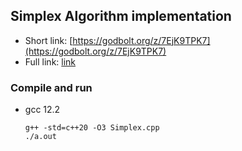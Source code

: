 ## Simplex Algorithm implementation
 * Short link: [https://godbolt.org/z/7EjK9TPK7](https://godbolt.org/z/7EjK9TPK7)
 * Full link: [link](https://godbolt.org/#z:OYLghAFBqd5QCxAYwPYBMCmBRdBLAF1QCcAaPECAMzwBtMA7AQwFtMQByARg9KtQYEAysib0QXACx8BBAKoBnTAAUAHpwAMvAFYTStJg1DIApACYAQuYukl9ZATwDKjdAGFUtAK4sGe1wAyeAyYAHI%2BAEaYxCAAzACcsaQADqgKhE4MHt6%2BeqnpjgJBIeEsUTEJSXaYDplCBEzEBNk%2Bfly2mPaFDPWNBMVhkdF6Cg1NLbnto30DpeUSAJS2qF7EyOwc5rHByN5YANQmsW5iwCSECCxH2CYaAIJbO3uYh8dOLIZ4yde3D2bbDF2XgORzcTlGxEwrB%2B90egOerzcDB80TwpliN1h/yewJeoOIhmAmAUML%2BAKBIOOCghUKuGN%2BcIpeOOBC8yXopMZCNBADcxI0CQBPTnY%2BG4xE8mpEYic%2B7MNgKZJMdb7AlGYmvAAi%2B1G6BAIDVRJJsSs9y86SM%2B3lxKVKt1%2BohwWAAH1aIRomJjaaHvceag8Oh9sliMECAA1GoQJheIjmABsOoIkNYpH2aAYo320djZgTCjd61T9pAjstSmSWsOZjMVbMCgWhwA7N79q39vxiPsIOnM9nUPsefsQDqC5gGyZm7829PE8mWIjQQOF8cdZhviap22J5rN62aaxl259mBNgBWJEno7e7cM%2B67JjU/YAWSYSbwqibLbbxfSAC9MM6BCqqgADuCiVhoV67omeolng/6AWmnjgUc2qQRu9zTsWfIGMQQqgugKwRByGL7Ogr5MFBsKYa2yReMRaIgNBmCqOyaKEM%2Br4hqoEA/vBAFAcQoEKEWBCwX%2BAlIbQIlkUR9D7MEHGofsGgAHQaAs0HTsOQlgROFi6SSjaaqQWkzmg0n6RZRkmWZ07kQ0%2BnYfyeFMMKxyEfRJHYBAikEKmhn7AAVFJ9bbp%2BN7UXc04sWxyAcS%2Bb48XxCGCcJonifxiHWaZNEzvlBU9kB2FSiQoIlQ4ZUeXJmA/PSuZkZpeUzjpwn6YZ26ptZVnIZ1ZEUU5Yn6jhApuQRNXXBAgUhdZmnGRFzXTh2XYpZJeAQVeCnHmAykdSaVZWJYeDjpOi0FctvFDXBqX7NoG37XdYA7bE2rdft1jWNoJ1fgVBUQEFBAIHg9a%2BamX2VugJinhYeBQzu0PaHDVHRb9W7GXZTY7s1kU%2Bije5XRJiFEgQABKwkQA2RWfqqmCssQDDAXp73o1FWEE1lQHE9kCgU0hGZAfpNN0wzb0WJjt547JXm1Q1qDJB60oU5dmU3XgGUOhzt3fRjkLC/1jnQ%2BtM3IQdt1Ixhks49BP6js6o3uW4nnEbVpH5mimBkyBysazduna2dra66sDMOZR0M2%2B7U2gcFoVdchqZcJpp47hb05W81zm4fh1XS9cjPe9dkl%2B9TQf0yO7ue1HIGaczWO42z4m2/b42567o7ZAXhNARZ/uS9OpchwN4cE6O3aeAF6WhUnKc/eLrPfldI2uQ7TveVJneaz3Je08H5frB3Pebenkt%2BgGWboO4nitBvN0Wamq8vDhXhjtB%2BkYwA9O/SEsHFr6YIGaADhEHPoGJgVpMAgSkq0VS%2Bw7jSVQKmSUxBBQKRCDQeKjACCqQ/l/AAYg%2BAg0QdRX26PsECKxaCBiiPsYByBkyEKzOAyBOFcJuVyn3Nsn8kLJBQVCZACBGb7C8IIOgUlUHpAOIQVMTAL6MLUhoOOPCaEIBeJCTMqAqDKNUaBbBAd9hcLuAwQMfCBG6TTIYfY1C0DJDwP/VBQZGhiHoLQHUOwXggReAAawYNHQGLxphNFQfgdYChdEcNbH2JhmoKKVkzs3HOztJpP0wBPMCMcx7SVNonGus8lokBWuzVW90xbrSertNq71LDWGOgtcJM4LqrUQndZS6ExaPWeq9E21h9hcCPlUyw4M356N%2BngTREBmkvWUlvIZdTUZtnTI4ZELtclzLnrMgqoyuwTOwFJXuqzUYhBAtEg2MN0nWSyeOSwZtk4QyHqc42mTul3QALQ9PNisuZ4VOhKFqfs36hzjlh3uV2c53TE6m0Rjc5SocobAtBVcyFM8Ma/Rxvs1FBV0X5Q%2BpYUWGNQ6VgBQNVOaM67QVPoGYMoYowxlQPGWctI9nnXydS4B60WlyE2qUjpjMvQHWqYyuZlLBARmQJdOcqTfJLFrIcc8BBzB1hyRjTFM5ixoBjIeY8Z4LybGJa2K26MLa/EicDUImBgCvjwJKSssK4Zj35lmGlA4xDP2%2BkLXeyTEQqSPga70xqFCmvNY4SUAB5YgAAtaI/ZlI2uTna3sjrkmuoHk67wzI3AtO9Ui%2B4frlBpAyFa6N0NbVU0iYm7eesPV51aeLQ1ZoLTAH2AASSMe7FCL0YLDVKjKKkhSBJ1WvPcZtwSNTEyHa2xtVBlCQnQHGoCfY6WSmQHHe1jTipjH8siv58yBCZlXfsVw0jHXBn/gKh1wDdaVjHSEt%2BProINN7YhNl7aAlyv2ly5Srg%2BmHRhqe6cmyIDHpnYu2FsNk4LF/QVXWqk6IKAQM6CIypPGSuRiilmls0P9x3mXXWyNj5Xo1H5fDPM90MFTKGRMfQIKnsiRe5SRGIAMEVRnK6TgGgFyiMAYIU1aZSuLK4bjBBePrqY5LZNOHDVod%2BIlbiqDCCApvpJFirB2TMjQqerhHiszUhRMo18yjgYKXAmA%2BcH4GYfCShLP9YylM/3kqhZS4KZm/WNQwJSz7F5dvKh5yq3bHYTXpPSU66y9XNmeWYBOqYkg9NTAolSqZJCdU3SFiw4X9hReee0OL0WsuxES8MtGFhYuZdS7ForkW8vBc/JljLMXatZdKxV1DWb66FR3XOx185lJ%2BVUhJCmKHWv2siQzLrrm5XQ0gsnHr/E%2Bu1rqTR2mlZpPvn0iwVMDAby6vqcyvdT60Kcu2spOkYtsU/t%2Bas%2B9KtJITL2w9A77b1uVO/YMoLW7A601BlrSsfkQNIwRu8pLayms6ywwzcTs9lX/psyprUykzAQYiY6vysTvPSi87BRdqOEneR%2BC91Z%2BkavZcy7FswjW8ehdS0TiLbzjLsLRaF6rJW6uQRp0q29eiS0da%2B6Nqb/4ZsfL5vG4Bw323ffG3DHnmA%2BeWYKvNgW7aluqBW2tjb/OLs%2BzWsUraZT21Hb5UdeHW3OwKaaZr9pykHvHf6RYZ7/Pfq6w%2B4MkXo2fvJ1hYi/rnyMMYq9/lMTtMPeA7bJD1Qym7OTPbbEA3Lm3Pagqpjtwceqp%2BdbjcQLtuCvSH2KeVMYWqeldTNWUnnuLAM7z2XtLzPbL5eS5lzLmf8/ZbMAlln1fPzpdS88%2BvTOYtF5nCr6X%2BUOfAM607wgEupfs7a2e/swvtSi8K%2BL3rImMay8W1xZbzZVtWn73otXhdH2a/fTrr9/KztzL313W6pu7vagt3r63Bu7fvbVp9kbhAXfw2t/91vyq04%2B5nH7q%2BuDv/sHqHqpspJIFHojqNsjujp5j2nAT5i3IkgFjcLjsXlFozlllIL3qhiljnpngTsTrgd7hYJnlFmVtgfECQVis2KlhQd3l6i3nUjvi1oPlPpEiPnPtzkvgHtOEPjPlzu/mLpNrwbNs5o6rRvLuvorpvsrmznUhfprLtl6m%2BjfvsLridjUk5udttg%2BkBNdqoW0uoXfidjbgDphgQA7uOKPmNjDL9l/q7ptkDnor/m2IAQHhDtZiHrZuAe2qeFAayjAcpInr5qEcgdjmngDvpBTjnpTvsI2DQX3nQQXnVrXpXrTmThYATlgQ1swUDuIQNoLv2FwbJlgmIfzgIVaEIXYRNpqOPsvnoqvspArkrtvgob9EoUUhmmodrtqJoVbtoegajF0Vdtfn0dvo9p9I/pBs/mDDYdwcIfYa7n9k4eniFnXC4XUh4ZtsfNONHnLrHijknuEVji7KnmgfzjEVTvEUVhoBkaziXuXvEQABwPGuHNi3FpHxbvEsH0457xCMF5FV7obNbQRVGlHdYVHgkcGOqz5lGwp1ENG4bNTNHSEWZyHtHNZ5JG47aH7qEDHfpDGq56GXYm49HGETGmFW7mGt724v6O6LF2Ggaf7u7OEkqvz/47HXiSa%2Bj%2BgUohiCBCAkKZAsq0oNT7hb6tENTmbcSpjSkJh%2BR4BiAK6ZGvathUxEZ0q6REanoQmViynviqTEyew8wib8GwlC4GkyHGm0zcwT6SySkaryrBrJCOAsA%2BAprPzDjyoarPKGk8TzivKZYMzBk2HporiXjngMCXiFEI7AJ8ghhMDOxtpHGIHx4PyTShk9LmltijEH4Ula7cpBlvJTH65n4ziJnKkpmwo6ktrXqGy/baiHYyEfbZmJyeH/5OmgiLjyphiNDVn0AKBMTRnyoB5CrhiRiSmIIDnJlDmpi%2BlQxuByrVi5mtj5lAQqHVpH79En7lk6H5Q0bRxv6OAqk2m6TIbsm0SCmTmirTmMxrkqpJi0jOnVjNohCdjBgYBeAOA%2BmF6t5bjHCLjFjBAfnOhfnoA/lWHFgcZcZVlznEhCawT8bwUplLAWHqm/QwVmpcZ%2BwxbqRNSVaAURlHhRnap8ELxzgapkUxk6rAGkq8l3DFhKh4C%2BaqlNr1nEh5zpC%2BGqBwJnAhiAwsCzqcQWYNTOgBlqmYXSXsH2paniV1nDoiQYUyWrJUwRCoCeBkSYARBeDADUYdYyGVgSUyEB76ktlJS2mkzkyPlVHwkBlWX2mPlHkgREbGWKWtoB6RJYC6XAD1BUUhFXRpBvhGCSk3rYltg%2BV6X%2BUvk9krjyqexBKtp/kk6bYTkioQBRV%2BXPkpiMy6kB4OUTmZU6XRU5UsCNGSwXSRKiAtoOQqCWqoAECpkWGjqcUKATpTr/wQAOUXklmJx1btlkb%2BpmoWqSiPkzg%2BLdyGD4B1XKANVNWqSYA/wECCgOmow1UzV/xzV%2BhNUw4AWtVKUdXTrdXnmgTdX7BhkDUXXZYmojVBpji9wYxVE2I7WVhBSGjEj6gsDBDOidBLWYLdjTUBhbXzVhRxnmSWn9gvWNXZDWmWUWQAbzUVW/RZUxUHhxVHjyrbWNUpUarQ1y4kWapLm0Uol1L/ofXDkgBOLOgaKI07XZBDUBqjWYChoRpCTgYVm/TpWRio1lWpj43ZDjUFSFU3nFW%2BVo3lUUX5SqorAE29nVhTqoDOzzgGbCIaXCJYCQyjmF5XkziAxmLFjEDCLukATRBCQyiTgK1CTK2GZCIMDq1GL/xjkdHe6kp6JcJ9WWI1DRg/KaaES0VAQhB2IGCZi6RPWQ1Bh5r3VuX2at4HXjqTrHUC3jxZZ9VDW5oFCWovzg37GOr4A8jAyZDWpFq5jFoR3BBYCqAzGthcJ%2BL7Ah1AR/VsCCD7ACCCIGb50Bh2IRAoJ13437r0DN1ARt1%2BIA5cJh10kg4aGtkV0sRrbXXgpfwBm%2BSO2qD81I1S01oDpzaOpoA/yNCqYyqHRxhl2DaI7LrFGv7DG/S10qL11QgF2WhN2YIaHmhAQIBMBWp13fWuYenzid3pACBj1fybIsAkAvCAwWICAvD5DpDOwaHBAD3/WCCph13QNkIID9jAzAP32qBoioDAAEjJBAyiC0C0AoI0DECZgGb8JpCMAA5VF4D9kuLQqWqF0CCXnrEC7tbALaDMMQxsOAMMDjJC35T/pMNiAw7tp8NiDV0AFT0eUNkwzMNwyeqKNcUIwqNrHRH/5P56wSMsMrgyO0Cb2sHh1n3AL0Cf1OhvUU1fU/XP2CAAZR1Z1EZxz72QiiPcPT40KeKGP9GtlWOP3ADr07XI0FS80BVAXxXVgBAP1Oi40Y333WOWhJM0Wxn86ROxXROY3VgEB%2BOJM5O%2BOGOE3pN0UD6G4FJkmbn4kTGEmn4HmoziNSPahBNOhyMWkiJLKb1/6bG6G4n6FX6Flm73Z7kP6c2rL/rXbKT40dMDaLLPw9Ou0VP7LL0MkLFdhrPzExz5MuLPIqWYVbNBhI0xzL1tNGDzENjvwHOva7NLMbGs5u11IOVuz7yeB02NUbPVqcJfxKBzpkNQK%2BA0L9iQR6JnPxMXPHNhOVh3P7T6K/MLaAwGYeoIbICeIYwvOjiVznP6Vw3cSqQXk4tXPFOk031fxsgOQ2MV2eV6LqMkjQw4uqMzPzWb1ZPo1FMJXRzUshIpWb3c2ipstb50teMi1UqCuPl7FB5jJZUG4y3qpJOCs9ZJhrUcnzxvZ6wrYyGpJakKHHwK5BiQhKiQi4IkDKAf1KDBohAiUKn7AmVJSEWNOcFGXKR2vcReWOp9CjLsRiBCAGBov9lJkplzBEIWX4smk2UL0FU2mvMexnWevoLKm0C%2BuIYBuDnEjBvEBfObRcJ/OLINp10N2CLAKguVWknq4FntrbnqHxvetJt%2BueKpsIX%2BpDDdqW5EkG5VEWStBDosR4tGlczIS8zBnZtfwyL4CWhdtAv0BUBATAIkwAASQgGLNpY7Ewwjk7DAPba9KkOShwYL0bWLcbTQXr8UPr9bjbQbLbGzPVR7jgCbZ7Kbs5l7ZQ0QDYryN7Xsx0m9RzG7W7GzvS%2B0ObtMebWiWYx797Li%2BYiGTqgb8kwCvS2MXJU9AZuGjF5KskQgeAvF/F5wQlxujdPh0OLSF9QEGlWlWVlYVAnoY4FZTrSUNR8mUO9Aj5/6MrEzrYorTjcrgmnZfTe7ksSYKCjTudwCxDD4LNIQ%2BrMzhrB9JrxAZr4nlrkuAZXj5l7aYnFrknNp4bYEKrsll98JGnEnmACujlg7XjLlMdth9Gad1R774Th5jqsKhy7FhynsWpUKkyrePFKmfFtAAlFwwlRnSn7FdL98JV%2BlpLGy0rEXcjE5wp3g3QBcaq/kTC7FklTC7nbVXjbh8ZUa0MLnMhqWbnoERGJOnnfHqMPn9AfnAXeHhXSUa2ECWXSl4XvlEr80ogBA/CXYqkfXp6%2BqTz5GHwXG6mX8hEmH2H/nuHlwEAmWSYLqAeXCE3WHvnOHgls3qWC32ds8y3qAk3a303G3wlUW23j5K3U3dXs3meZ3AeF3h3V3wl2eNCRtO3FTyarSDIaGHASwtAnAp4vAfgHAWgpAqAnA6aVuxCqwKoWwPApABAmgP3SwniIAp4akcY9xp41YXAiQZgXAUgLx%2BgnAkggPiPoPnAvAw5CiCPwPP3pAcAsASALENQNKZAFAUYxAwACgyghgnQQgmDIEQPcPe9NiBg3QPPIQSbAvQPIPIvdAwwwAXA1YpAcv9AxAwaMY/PoEMvvAzPyAdwnPw5HAuvqgNQ9Q47FPMgQppD7AUgVv8gSgagZPug7QBgRgKAJ2%2BgeAEQw5kASwcs3QRvzyuoqEpgVuZgGgF1wasQlPKwawtvtgYkwQEvfP0vnAcPz5GwcPIERD6fdPf3HAAPpAOv5PHA2ApvyArP%2BwqgLxcYzycYkg%2BwwAyAyAPSZgqkNYEAEP36qYuAhA%2BSsPCwvANPWg4GpAKPkg8QqkCQ8QkgjYjYbxcYC/LxWPRPHAJPxfZPYPxvtgIA1PiPY/BfZgpPtPpfw/B/SwSCQjIAkgQAA%3D)

### Compile and run
 * gcc 12.2
    ```
    g++ -std=c++20 -O3 Simplex.cpp
    ./a.out
    ```